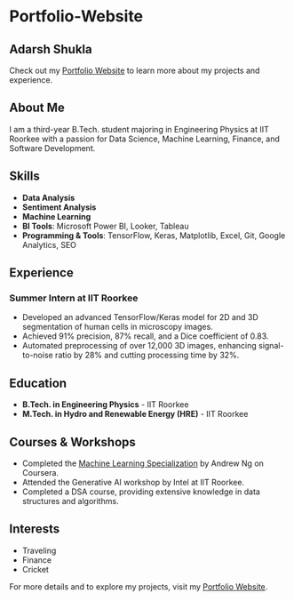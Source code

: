 # Portfolio-Website

## Adarsh Shukla

Check out my [Portfolio Website](https://adarshukla3005.github.io/) to learn more about my projects and experience.

## About Me

I am a third-year B.Tech. student majoring in Engineering Physics at IIT Roorkee with a passion for Data Science, Machine Learning, Finance, and Software Development. 

## Skills

- **Data Analysis**
- **Sentiment Analysis**
- **Machine Learning**
- **BI Tools**: Microsoft Power BI, Looker, Tableau
- **Programming & Tools**: TensorFlow, Keras, Matplotlib, Excel, Git, Google Analytics, SEO

## Experience

### Summer Intern at IIT Roorkee
- Developed an advanced TensorFlow/Keras model for 2D and 3D segmentation of human cells in microscopy images.
- Achieved 91% precision, 87% recall, and a Dice coefficient of 0.83.
- Automated preprocessing of over 12,000 3D images, enhancing signal-to-noise ratio by 28% and cutting processing time by 32%.

## Education

- **B.Tech. in Engineering Physics** - IIT Roorkee
- **M.Tech. in Hydro and Renewable Energy (HRE)** - IIT Roorkee

## Courses & Workshops

- Completed the [Machine Learning Specialization](https://www.coursera.org/specializations/machine-learning) by Andrew Ng on Coursera.
- Attended the Generative AI workshop by Intel at IIT Roorkee.
- Completed a DSA course, providing extensive knowledge in data structures and algorithms.

## Interests

- Traveling
- Finance
- Cricket

For more details and to explore my projects, visit my [Portfolio Website](https://adarshukla3005.github.io/).

